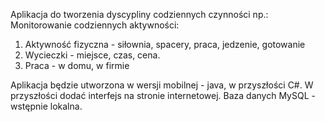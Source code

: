 Aplikacja do tworzenia dyscypliny codziennych czynności np.:
Monitorowanie codziennych aktywności:
1. Aktywność fizyczna - siłownia, spacery, praca, jedzenie, gotowanie
2. Wycieczki - miejsce, czas, cena.
3. Praca - w domu, w firmie

Aplikacja będzie utworzona w wersji mobilnej - java, w przyszłości C#.
W przyszłości dodać interfejs na stronie internetowej.
Baza danych MySQL - wstępnie lokalna.
